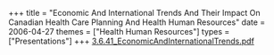 +++
title = "Economic And International Trends And Their Impact On Canadian Health Care Planning And Health Human Resources"
date = 2006-04-27
themes = ["Health Human Resources"]
types = ["Presentations"]
+++
[3.6.41_EconomicAndInternationalTrends.pdf](/files/3.6.41_EconomicAndInternationalTrends.pdf)
